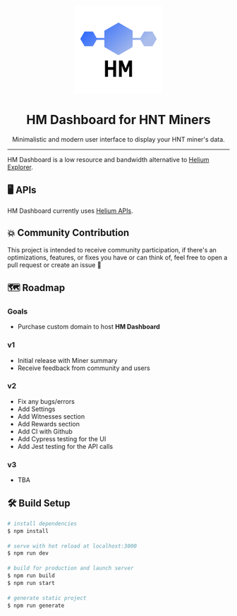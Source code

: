 <p align="center">
  <img alt="HM Dashboard Logo" src="/static/logo.png" width="200" />
</p>
<h1 align="center">
  HM Dashboard for HNT Miners
</h1>
<p align="center">
  Minimalistic and modern user interface to display your HNT miner's data.
</p>

<hr/>

HM Dashboard is a low resource and bandwidth alternative to [Helium Explorer](https://explorer.helium.com/).

## 🖥 APIs

HM Dashboard currently uses [Helium APIs](https://docs.helium.com/api/).

## 💥 Community Contribution

This project is intended to receive community participation, if there's an optimizations, features, or fixes you have or can think of,
feel free to open a pull request or create an issue 🙂


## 🗺 Roadmap

### Goals

- Purchase custom domain to host <b>HM Dashboard</b>

### v1

- Initial release with Miner summary
- Receive feedback from community and users

### v2

- Fix any bugs/errors
- Add Settings
- Add Witnesses section
- Add Rewards section
- Add CI with Github
- Add Cypress testing for the UI
- Add Jest testing for the API calls

### v3

- TBA

## 🛠 Build Setup

```bash
# install dependencies
$ npm install

# serve with hot reload at localhost:3000
$ npm run dev

# build for production and launch server
$ npm run build
$ npm run start

# generate static project
$ npm run generate
```
